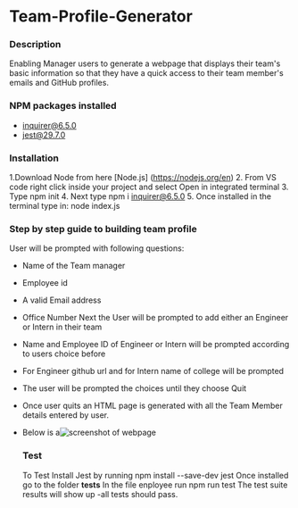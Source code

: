 # Team-Profile-Generator

### Description
Enabling Manager users  to generate a webpage that displays their team's basic information so that they have a quick access to their team member's emails and GitHub profiles.

### NPM packages installed
- inquirer@6.5.0
-  jest@29.7.0

### Installation
 1.Download Node from here [Node.js] (https://nodejs.org/en)
 2. From VS code right click inside your project and select Open in integrated terminal
 3. Type npm init
 4. Next type npm i inquirer@6.5.0
 5. Once installed in the terminal type in: node index.js

 ### Step by step guide to building team profile
 User will be prompted with following questions:
 - Name of the Team manager
 - Employee id
 - A valid Email address
 - Office Number
Next the User will be prompted to add either an Engineer or Intern in their team
- Name and Employee ID of Engineer or Intern will be prompted according to users choice before
- For Engineer github url and for Intern name of college will be prompted
- The user will be prompted the choices until they choose Quit
- Once user quits an HTML page is generated with all the Team Member details entered by user.
- Below is a![screenshot of webpage](https://github.com/sumzulfikar/Team-Profile-Generator/assets/150956638/e19f01df-9184-43c7-9da5-b44d2e703447)


  ### Test
  To Test Install Jest  by running npm install --save-dev jest
  Once installed go to the folder __tests__
  In the file enployee run npm run test
  The test suite results will show up -all tests should pass.
